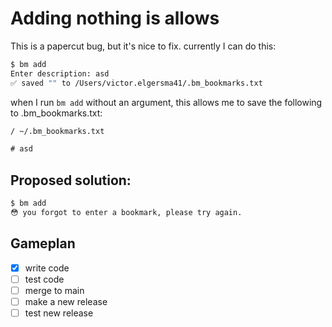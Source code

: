 # Adding nothing is allows

This is a papercut bug, but it's nice to fix. 
currently I can do this:

```sh
$ bm add 
Enter description: asd
✅ saved "" to /Users/victor.elgersma41/.bm_bookmarks.txt
```

when I run `bm add` without an argument, this allows me to save the following to .bm_bookmarks.txt:

```txt
/ ~/.bm_bookmarks.txt

# asd
```

## Proposed solution:
```sh
$ bm add 
😳 you forgot to enter a bookmark, please try again. 
```

## Gameplan

- [x] write code
- [ ] test code
- [ ] merge to main
- [ ] make a new release
- [ ] test new release
